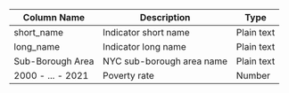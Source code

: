 | Column Name       | Description               | Type       |
|-------------------|---------------------------|------------|
| short_name        | Indicator short name      | Plain text |
| long_name         | Indicator long name       | Plain text |
| Sub-Borough Area  | NYC sub-borough area name | Plain text |
| 2000 - ... - 2021 | Poverty rate              | Number     |
